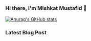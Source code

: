 ### Hi there, I'm Mishkat Mustafid 👋


[![Anurag's GitHub stats](https://github-readme-stats.vercel.app/api?username=mishkatmustafid&count_private=true&theme=radical)](https://github.com/anuraghazra/github-readme-stats)

### Latest Blog Post
<!-- BLOG-POST-LIST:START -->
<!-- BLOG-POST-LIST:END -->

<!--
**mishkatmustafid/mishkatmustafid** is a ✨ _special_ ✨ repository because its `README.md` (this file) appears on your GitHub profile.

Here are some ideas to get you started:

- 🔭 I’m currently working on ...
- 🌱 I’m currently learning ...
- 👯 I’m looking to collaborate on ...
- 🤔 I’m looking for help with ...
- 💬 Ask me about ...
- 📫 How to reach me: ...
- 😄 Pronouns: ...
- ⚡ Fun fact: ...
-->
